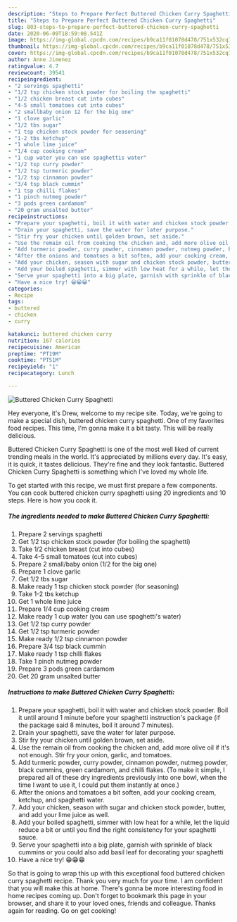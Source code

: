 ```yaml
---
description: "Steps to Prepare Perfect Buttered Chicken Curry Spaghetti"
title: "Steps to Prepare Perfect Buttered Chicken Curry Spaghetti"
slug: 803-steps-to-prepare-perfect-buttered-chicken-curry-spaghetti
date: 2020-06-09T18:59:08.541Z
image: https://img-global.cpcdn.com/recipes/b9ca11f01078d478/751x532cq70/buttered-chicken-curry-spaghetti-recipe-main-photo.jpg
thumbnail: https://img-global.cpcdn.com/recipes/b9ca11f01078d478/751x532cq70/buttered-chicken-curry-spaghetti-recipe-main-photo.jpg
cover: https://img-global.cpcdn.com/recipes/b9ca11f01078d478/751x532cq70/buttered-chicken-curry-spaghetti-recipe-main-photo.jpg
author: Anne Jimenez
ratingvalue: 4.7
reviewcount: 39541
recipeingredient:
- "2 servings spaghetti"
- "1/2 tsp chicken stock powder for boiling the spaghetti"
- "1/2 chicken breast cut into cubes"
- "4-5 small tomatoes cut into cubes"
- "2 smallbaby onion 12 for the big one"
- "1 clove garlic"
- "1/2 tbs sugar"
- "1 tsp chicken stock powder for seasoning"
- "1-2 tbs ketchup"
- "1 whole lime juice"
- "1/4 cup cooking cream"
- "1 cup water you can use spaghettis water"
- "1/2 tsp curry powder"
- "1/2 tsp turmeric powder"
- "1/2 tsp cinnamon powder"
- "3/4 tsp black cummin"
- "1 tsp chilli flakes"
- "1 pinch nutmeg powder"
- "3 pods green cardamom"
- "20 gram unsalted butter"
recipeinstructions:
- "Prepare your spaghetti, boil it with water and chicken stock powder. Boil it until around 1 minute before your spaghetti instruction&#39;s package (if the package said 8 minutes, boil it around 7 minutes)."
- "Drain your spaghetti, save the water for later purpose."
- "Stir fry your chicken until golden brown, set aside."
- "Use the remain oil from cooking the chicken and, add more olive oil if it&#39;s not enough. Stir fry your onion, garlic, and tomatoes."
- "Add turmeric powder, curry powder, cinnamon powder, nutmeg powder, black cummins, green cardamom, and chilli flakes. (To make it simple, I prepared all of these dry ingredients previously into one bowl, when the time I want to use it, I could put them instantly at once.)"
- "After the onions and tomatoes a bit soften, add your cooking cream, ketchup, and spaghetti water."
- "Add your chicken, season with sugar and chicken stock powder, butter, and add your lime juice as well."
- "Add your boiled spaghetti, simmer with low heat for a while, let the liquid reduce a bit or until you find the right consistency for your spaghetti sauce."
- "Serve your spaghetti into a big plate, garnish with sprinkle of black cummins or you could also add basil leaf for decorating your spaghetti"
- "Have a nice try! 😁😁😁"
categories:
- Recipe
tags:
- buttered
- chicken
- curry

katakunci: buttered chicken curry 
nutrition: 167 calories
recipecuisine: American
preptime: "PT19M"
cooktime: "PT51M"
recipeyield: "1"
recipecategory: Lunch

---
```



![Buttered Chicken Curry Spaghetti](https://img-global.cpcdn.com/recipes/b9ca11f01078d478/751x532cq70/buttered-chicken-curry-spaghetti-recipe-main-photo.jpg)

Hey everyone, it's Drew, welcome to my recipe site. Today, we're going to make a special dish, buttered chicken curry spaghetti. One of my favorites food recipes. This time, I'm gonna make it a bit tasty. This will be really delicious.



Buttered Chicken Curry Spaghetti is one of the most well liked of current trending meals in the world. It's appreciated by millions every day. It's easy, it is quick, it tastes delicious. They're fine and they look fantastic. Buttered Chicken Curry Spaghetti is something which I've loved my whole life.


To get started with this recipe, we must first prepare a few components. You can cook buttered chicken curry spaghetti using 20 ingredients and 10 steps. Here is how you cook it.

<!--inarticleads1-->

##### The ingredients needed to make Buttered Chicken Curry Spaghetti:

1. Prepare 2 servings spaghetti
1. Get 1/2 tsp chicken stock powder (for boiling the spaghetti)
1. Take 1/2 chicken breast (cut into cubes)
1. Take 4-5 small tomatoes (cut into cubes)
1. Prepare 2 small/baby onion (1/2 for the big one)
1. Prepare 1 clove garlic
1. Get 1/2 tbs sugar
1. Make ready 1 tsp chicken stock powder (for seasoning)
1. Take 1-2 tbs ketchup
1. Get 1 whole lime juice
1. Prepare 1/4 cup cooking cream
1. Make ready 1 cup water (you can use spaghetti&#39;s water)
1. Get 1/2 tsp curry powder
1. Get 1/2 tsp turmeric powder
1. Make ready 1/2 tsp cinnamon powder
1. Prepare 3/4 tsp black cummin
1. Make ready 1 tsp chilli flakes
1. Take 1 pinch nutmeg powder
1. Prepare 3 pods green cardamom
1. Get 20 gram unsalted butter




<!--inarticleads2-->

##### Instructions to make Buttered Chicken Curry Spaghetti:

1. Prepare your spaghetti, boil it with water and chicken stock powder. Boil it until around 1 minute before your spaghetti instruction&#39;s package (if the package said 8 minutes, boil it around 7 minutes).
1. Drain your spaghetti, save the water for later purpose.
1. Stir fry your chicken until golden brown, set aside.
1. Use the remain oil from cooking the chicken and, add more olive oil if it&#39;s not enough. Stir fry your onion, garlic, and tomatoes.
1. Add turmeric powder, curry powder, cinnamon powder, nutmeg powder, black cummins, green cardamom, and chilli flakes. (To make it simple, I prepared all of these dry ingredients previously into one bowl, when the time I want to use it, I could put them instantly at once.)
1. After the onions and tomatoes a bit soften, add your cooking cream, ketchup, and spaghetti water.
1. Add your chicken, season with sugar and chicken stock powder, butter, and add your lime juice as well.
1. Add your boiled spaghetti, simmer with low heat for a while, let the liquid reduce a bit or until you find the right consistency for your spaghetti sauce.
1. Serve your spaghetti into a big plate, garnish with sprinkle of black cummins or you could also add basil leaf for decorating your spaghetti
1. Have a nice try! 😁😁😁




So that is going to wrap this up with this exceptional food buttered chicken curry spaghetti recipe. Thank you very much for your time. I am confident that you will make this at home. There's gonna be more interesting food in home recipes coming up. Don't forget to bookmark this page in your browser, and share it to your loved ones, friends and colleague. Thanks again for reading. Go on get cooking!
